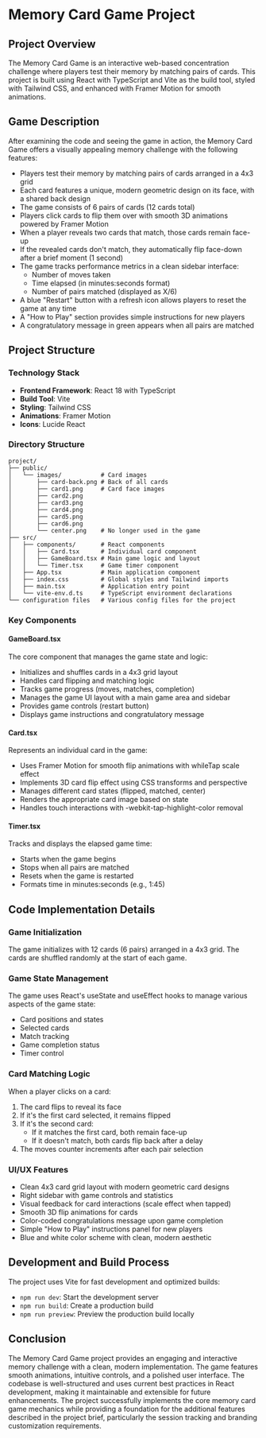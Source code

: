 # Memory Card Game Project

## Project Overview

The Memory Card Game is an interactive web-based concentration challenge where players test their memory by matching pairs of cards. This project is built using React with TypeScript and Vite as the build tool, styled with Tailwind CSS, and enhanced with Framer Motion for smooth animations.

## Game Description

After examining the code and seeing the game in action, the Memory Card Game offers a visually appealing memory challenge with the following features:

- Players test their memory by matching pairs of cards arranged in a 4x3 grid
- Each card features a unique, modern geometric design on its face, with a shared back design
- The game consists of 6 pairs of cards (12 cards total)
- Players click cards to flip them over with smooth 3D animations powered by Framer Motion
- When a player reveals two cards that match, those cards remain face-up
- If the revealed cards don't match, they automatically flip face-down after a brief moment (1 second)
- The game tracks performance metrics in a clean sidebar interface:
  - Number of moves taken
  - Time elapsed (in minutes:seconds format)
  - Number of pairs matched (displayed as X/6)
- A blue "Restart" button with a refresh icon allows players to reset the game at any time
- A "How to Play" section provides simple instructions for new players
- A congratulatory message in green appears when all pairs are matched

## Project Structure

### Technology Stack

- **Frontend Framework**: React 18 with TypeScript
- **Build Tool**: Vite
- **Styling**: Tailwind CSS
- **Animations**: Framer Motion
- **Icons**: Lucide React

### Directory Structure

```
project/
├── public/
│   └── images/           # Card images
│       ├── card-back.png # Back of all cards
│       ├── card1.png     # Card face images
│       ├── card2.png
│       ├── card3.png
│       ├── card4.png
│       ├── card5.png
│       ├── card6.png
│       └── center.png    # No longer used in the game
├── src/
│   ├── components/       # React components
│   │   ├── Card.tsx      # Individual card component
│   │   ├── GameBoard.tsx # Main game logic and layout
│   │   └── Timer.tsx     # Game timer component
│   ├── App.tsx           # Main application component
│   ├── index.css         # Global styles and Tailwind imports
│   ├── main.tsx          # Application entry point
│   └── vite-env.d.ts     # TypeScript environment declarations
└── configuration files   # Various config files for the project
```

### Key Components

#### GameBoard.tsx
The core component that manages the game state and logic:
- Initializes and shuffles cards in a 4x3 grid layout
- Handles card flipping and matching logic
- Tracks game progress (moves, matches, completion)
- Manages the game UI layout with a main game area and sidebar
- Provides game controls (restart button)
- Displays game instructions and congratulatory message

#### Card.tsx
Represents an individual card in the game:
- Uses Framer Motion for smooth flip animations with whileTap scale effect
- Implements 3D card flip effect using CSS transforms and perspective
- Manages different card states (flipped, matched, center)
- Renders the appropriate card image based on state
- Handles touch interactions with -webkit-tap-highlight-color removal

#### Timer.tsx
Tracks and displays the elapsed game time:
- Starts when the game begins
- Stops when all pairs are matched
- Resets when the game is restarted
- Formats time in minutes:seconds (e.g., 1:45)

## Code Implementation Details

### Game Initialization
The game initializes with 12 cards (6 pairs) arranged in a 4x3 grid. The cards are shuffled randomly at the start of each game.

### Game State Management
The game uses React's useState and useEffect hooks to manage various aspects of the game state:
- Card positions and states
- Selected cards
- Match tracking
- Game completion status
- Timer control

### Card Matching Logic
When a player clicks on a card:
1. The card flips to reveal its face
2. If it's the first card selected, it remains flipped
3. If it's the second card:
   - If it matches the first card, both remain face-up
   - If it doesn't match, both cards flip back after a delay
4. The moves counter increments after each pair selection

### UI/UX Features
- Clean 4x3 card grid layout with modern geometric card designs
- Right sidebar with game controls and statistics
- Visual feedback for card interactions (scale effect when tapped)
- Smooth 3D flip animations for cards
- Color-coded congratulations message upon game completion
- Simple "How to Play" instructions panel for new players
- Blue and white color scheme with clean, modern aesthetic

## Development and Build Process

The project uses Vite for fast development and optimized builds:

- `npm run dev`: Start the development server
- `npm run build`: Create a production build
- `npm run preview`: Preview the production build locally

## Conclusion

The Memory Card Game project provides an engaging and interactive memory challenge with a clean, modern implementation. The game features smooth animations, intuitive controls, and a polished user interface. The codebase is well-structured and uses current best practices in React development, making it maintainable and extensible for future enhancements. The project successfully implements the core memory card game mechanics while providing a foundation for the additional features described in the project brief, particularly the session tracking and branding customization requirements.